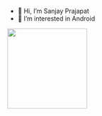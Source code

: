 - 👋 Hi, I’m Sanjay Prajapat
- 👀 I’m interested in Android

<img height="180em" src="https://github-readme-stats.vercel.app/api?username=sanjaydraws&show_icons=true&hide_border=true&&count_private=true" />

<!---
sanjaydraws/sanjaydraws is a ✨ special ✨ repository because its `README.md` (this file) appears on your GitHub profile.
You can click the Preview link to take a look at your changes.
--->
